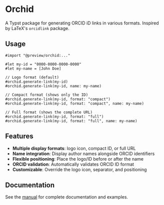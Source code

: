 # Orchid

A Typst package for generating ORCID iD links in various formats. Inspired by LaTeX's `orcidlink` package.

## Usage

```typst
#import "@preview/orchid:..."

#let my-id = "0000-0000-0000-0000"
#let my-name = [John Doe]

// Logo format (default)
#orchid.generate-link(my-id)
#orchid.generate-link(my-id, name: my-name)

// Compact format (shows only the ID)
#orchid.generate-link(my-id, format: "compact")
#orchid.generate-link(my-id, format: "compact", name: my-name)

// Full format (shows the complete URL)
#orchid.generate-link(my-id, format: "full")
#orchid.generate-link(my-id, format: "full", name: my-name)
```

## Features

- **Multiple display formats**: logo icon, compact ID, or full URL
- **Name integration**: Display author names alongside ORCID identifiers
- **Flexible positioning**: Place the logo/ID before or after the name
- **ORCID validation**: Automatically validates ORCID ID format
- **Customizable**: Override the logo icon, separator, and positioning

## Documentation

See the [manual](docs/manual.pdf) for complete documentation and examples.
